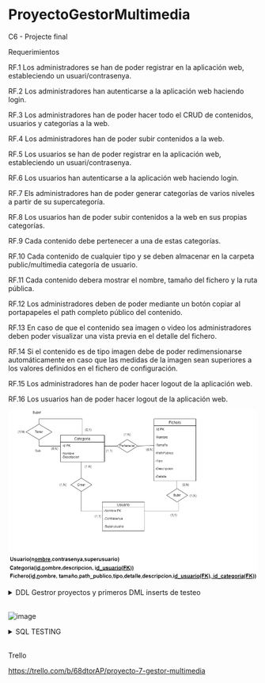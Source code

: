 # ProyectoGestorMultimedia
C6 - Projecte final


Requerimientos


RF.1
Los administradores se han de poder registrar en la aplicación web, estableciendo un usuari/contrasenya.

RF.2
Los administradores han autenticarse a la aplicación web haciendo login.

RF.3
Los administradores han de poder hacer todo el CRUD de contenidos, usuarios y categorías a la web.

RF.4
Los administradores han de poder subir contenidos a la web.

RF.5
Los usuarios se han de poder registrar en la aplicación web, estableciendo un usuari/contrasenya.

RF.6
Los usuarios han autenticarse a la aplicación web haciendo login.

RF.7
Els administradores han de poder generar categorías de varios niveles a partir de su supercategoría.

RF.8
Los usuarios han de poder subir contenidos a la web en sus propias categorías.

RF.9
Cada contenido debe pertenecer a una de estas categorías.

RF.10
Cada contenido de cualquier tipo y se deben almacenar en la carpeta public/multimedia categoría de usuario.

RF.11
Cada contenido debera mostrar el nombre, tamaño del fichero y la ruta pública.

RF.12
Los administradores deben de poder mediante un botón copiar al portapapeles el path completo
público del contenido.

RF.13
En caso de que el contenido sea imagen o video los administradores deben poder visualizar una vista previa en el detalle del fichero.

RF.14
Si el contenido es de tipo imagen debe de poder redimensionarse automáticamente en caso que las medidas de la imagen sean superiores a los valores definidos en el fichero de configuración.

RF.15
Los administradores han de poder hacer logout de la aplicación web.

RF.16
Los usuarios han de poder hacer logout de la aplicación web.


![image](https://github.com/JoanHurtadoKuin/ProyectoGestorMultimedia/blob/master/diagramaProyectoMultimedia.jpg)


<details>
  <summary> DDL Gestror proyectos y primeros DML inserts de testeo </summary>
<br>
 
 <br>
<p align="justify">SQL </p>
  
``` sql
Drop Database if exists `gestion_multimedia`;
Create Database if not exists `gestion_multimedia`;
Use `gestion_multimedia`;
Drop table if exists `gestion_multimedia`.`usuario` ;

DROP TABLE IF EXISTS `usuario` ;
CREATE TABLE IF NOT EXISTS `usuario`  (
    `nombre` VARCHAR(100)  PRIMARY KEY,
    `contrasenya` VARCHAR(255) NOT NULL,
    `superusuario` BOOLEAN NOT NULL DEFAULT 0
);

INSERT INTO `gestion_multimedia`.`usuario` (`nombre`, `contrasenya`, `superusuario`) VALUES ('Administrador', '4321','Administrador');
INSERT INTO `gestion_multimedia`.`usuario` (`nombre`, `contrasenya`, `superusuario`) VALUES ('Usuario', '4321','Administrador');
INSERT INTO `gestion_multimedia`.`usuario` (`nombre`, `contrasenya`, `superusuario`) VALUES ('Daniel', '4321', 'Administrador');
INSERT INTO `gestion_multimedia`.`usuario` (`nombre`, `contrasenya`, `superusuario`) VALUES ('Jose', '4321', 'Usuario');

/*INSERT INTO `usuario` (nombre, contrasenya,tipo_superusuario)
VALUES
	('Administrador', '745258424'),
	('Usuario', '745258423'),
    ('Daniel', '745258424','Administrador'),
	('Jose', '745258423','Usuario');*/

DROP TABLE IF EXISTS `categoria` ;
CREATE TABLE IF NOT EXISTS `categoria` (
    `id` INT auto_increment  PRIMARY KEY,
    `nombre` VARCHAR(100) NOT NULL UNIQUE,
    `descripcion` VARCHAR(255),
    `id_supercategoria` INT NOT NULL, 
    `nombre_usuario` VARCHAR(100) NOT NULL,
     KEY(id_supercategoria), FOREIGN KEY(id_supercategoria) REFERENCES categoria(id)
     ON DELETE CASCADE ON UPDATE CASCADE,
	 KEY(nombre_usuario), FOREIGN KEY(nombre_usuario) REFERENCES usuario(nombre)
     ON DELETE CASCADE ON UPDATE CASCADE
);

INSERT INTO `categoria` (`id`, `nombre`, `descripcion`, `id_supercategoria`, `nombre_usuario`) VALUES (default, 'patos', 'carpeta de patos', null, 'Jose');
INSERT INTO `categoria` (`id`, `nombre`, `descripcion`, `id_supercategoria`, `nombre_usuario`) VALUES (default, 'gatos', 'carpeta de gatos', LAST_INSERT_ID(), 'Jose');
INSERT INTO `categoria` (`id`, `nombre`, `descripcion`, `id_supercategoria`, `nombre_usuario`) VALUES (default, 'perros', 'carpeta de perros', LAST_INSERT_ID(), 'Jose');
INSERT INTO `categoria` (`id`, `nombre`, `descripcion`, `id_supercategoria`, `nombre_usuario`) VALUES (default, 'personas', 'carpeta de personas', LAST_INSERT_ID(), 'Jose');
INSERT INTO `categoria` (`id`, `nombre`, `descripcion`, `id_supercategoria`, `nombre_usuario`) VALUES (default, 'casas', 'carpeta de casas', LAST_INSERT_ID(), 'Jose');

/* Inserts de testeo
INSERT INTO `categoria` (`id`, `nombre`, `descripcion`, `id_supercategoria`, `nombre_usuario`) VALUES (default, 'cosas', 'carpeta de cosas', 1, 'Javier');
INSERT INTO `categoria` (`id`, `nombre`, `descripcion`, `id_supercategoria`, `nombre_usuario`) VALUES (default, 'casas', 'carpeta de casas', 1, 'Daniel');
INSERT INTO `categoria` (`id`, `nombre`, `descripcion`, `id_supercategoria`, `nombre_usuario`) VALUES (default, 'categoría', 'carpeta de categorías', 1, 'Daniel');
*/


DROP TABLE IF EXISTS `archivo` ;
CREATE TABLE IF NOT EXISTS `archivo` (
    `id` INT auto_increment PRIMARY KEY,
    `nombre` VARCHAR(100) NOT NULL,
	`tamanyo` INT NOT NULL,
	`path_publico` VARCHAR(255) NOT NULL,
	`tipo` VARCHAR(100) NOT NULL,
    `detalle` VARCHAR(255),
    `descripcion` VARCHAR(255),
    `id_categoria` INT NOT NULL,
	`nombre_usuario` VARCHAR(100) NOT NULL,
	 KEY(id_categoria), FOREIGN KEY(id_categoria) REFERENCES categoria(id)
     ON DELETE CASCADE ON UPDATE CASCADE,
	 KEY(nombre_usuario), FOREIGN KEY(nombre_usuario) REFERENCES usuario(nombre)
     ON DELETE CASCADE ON UPDATE CASCADE
);

INSERT INTO `archivo` (nombre, tamanyo, path_publico, tipo, detalle, descripcion, id_categoria, nombre_usuario)
VALUES
	('gato_hilo','5','/c/gatos','png','Gato hilo','Gato con un hilo','1','Daniel'),
	('pato_estanque','10','/c/patos','png','Pato en un estanque','Pato en un estanque antiguo',1,'Daniel'),
	('perro_parque','4','/c/perro','png','perro en un parque','perro en un parque para perros',3,'Daniel'),
	('hombre_banco','1','/c/personas','png','hombre en un banco','hombre en un banco blanco',4,'Daniel'),
	('casa_fachada','15','/c/casa','png','fachada grande','fachada grande de casa de pueblo',1,'Daniel');
```
  </details>
<br>


![image](https://user-images.githubusercontent.com/65864090/170564569-b9d6a0ae-3de0-428a-aa4b-963606de83a9.png)

<details>
  <summary>SQL TESTING</summary>
<br>
 
 <br>
<p align="justify">SQL TESTING</p>
  
``` sql testing

/*Query Test Insert*/

/*Usuarios*/
/*Error en el superusuario (0 , 1) acepta 2,3,4... Porque es un tinyint*/
INSERT INTO `heroku_33ebd3405aec3c7`.`usuario` (`nombre`, `contrasenya`, `superusuario`) VALUES ('Superman', '1234', '3');


/*Categoria*/
/*Error en nombre_usuario*/
INSERT INTO `heroku_33ebd3405aec3c7`.`categoria` (`id`, `nombre`, `descripcion`, `id_supercategoria`, `nombre_usuario`) VALUES ('6', 'coche', 'carpeta de coches', '6', 'Batman');
/*Error en la super_categoria*/
INSERT INTO `heroku_33ebd3405aec3c7`.`categoria` (`id`, `nombre`, `descripcion`, `id_supercategoria`, `nombre_usuario`) VALUES ('6', 'fantasma', 'carpeta de fantasmas', '7', 'Superman');
/*Id duplicada*/
INSERT INTO `heroku_33ebd3405aec3c7`.`categoria` (`id`, `nombre`, `descripcion`, `id_supercategoria`, `nombre_usuario`) VALUES ('6', 'ratas', 'carpeta de ratones', '6', 'Superman');


/*Archivo*/
INSERT INTO `heroku_33ebd3405aec3c7`.`archivo` (`id`, `nombre`, `tamanyo`, `path_publico`, `tipo`, `detalle`, `descripcion`, `id_categoria`, `nombre_usuario`) VALUES ('6', 'foto_casa', '10', '/c/casa', 'png', 'detalle', 'detalle largo', '5', 'Superman');
/*Id duplicada*/
INSERT INTO `heroku_33ebd3405aec3c7`.`archivo` (`id`, `nombre`, `tamanyo`, `path_publico`, `tipo`, `detalle`, `descripcion`, `id_categoria`, `nombre_usuario`) VALUES ('6', 'moviles', '10', '/c/moviles', 'png', 'detalle moviles', 'detalle largo', '5', 'Superman');
/*Usuario inexistente*/
INSERT INTO `heroku_33ebd3405aec3c7`.`archivo` (`id`, `nombre`, `tamanyo`, `path_publico`, `tipo`, `detalle`, `descripcion`, `id_categoria`, `nombre_usuario`) VALUES ('7', 'foto_francisco', '10', '/c/fran', 'png', 'detalle', 'detalle largo', '7', 'Francisco');
/*SuperCategoria inexistente*/
INSERT INTO `heroku_33ebd3405aec3c7`.`archivo` (`id`, `nombre`, `tamanyo`, `path_publico`, `tipo`, `detalle`, `descripcion`, `id_categoria`, `nombre_usuario`) VALUES ('7', 'foto_prueba', '10', '/c/prueba', 'png', 'detalle', 'detalle largo', '8', 'Superman');

```
  </details>
<br>

Trello 

https://trello.com/b/68dtorAP/proyecto-7-gestor-multimedia

